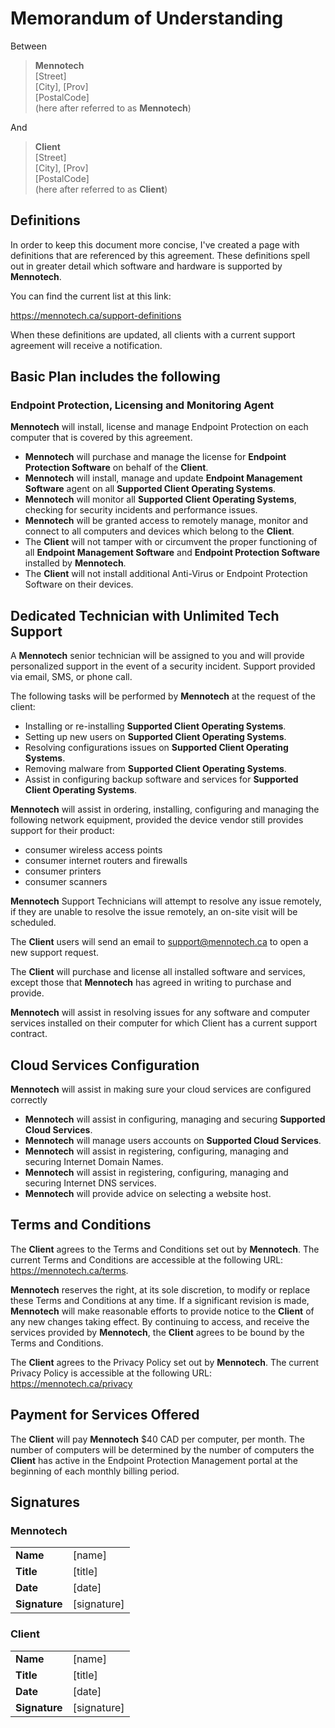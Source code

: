 # Memorandum of Understanding

Between

> **Mennotech**\
> [Street]\
> [City], [Prov]\
> [PostalCode]\
> (here after referred to as **Mennotech**)

And

> **Client**\
> [Street]\
> [City], [Prov]\
> [PostalCode]\
> (here after referred to as **Client**)

## Definitions

In order to keep this document more concise, I've created a page with definitions that are referenced by this agreement.
These definitions spell out in greater detail which software and hardware is supported by **Mennotech**.

You can find the current list at this link:

https://mennotech.ca/support-definitions

When these definitions are updated, all clients with a current support agreement will receive a notification.

## Basic Plan includes the following

### Endpoint Protection, Licensing and Monitoring Agent

**Mennotech** will install, license and manage Endpoint Protection on each computer that is covered by this agreement.

- **Mennotech** will purchase and manage the license for **Endpoint Protection Software** on behalf of the **Client**.
- **Mennotech** will install, manage and update **Endpoint Management Software** agent on all **Supported Client Operating Systems**.
- **Mennotech** will monitor all **Supported Client Operating Systems**, checking for security incidents and performance issues.
- **Mennotech** will be granted access to remotely manage, monitor and connect to all computers and devices which belong to the **Client**.
- The **Client** will not tamper with or circumvent the proper functioning of all **Endpoint Management Software** and **Endpoint Protection Software** installed by **Mennotech**.
- The **Client** will not install additional Anti-Virus or Endpoint Protection Software on their devices.

## Dedicated Technician with Unlimited Tech Support

A **Mennotech** senior technician will be assigned to you and will provide personalized support in the event of a security incident. Support provided via email, SMS, or phone call.

The following tasks will be performed by **Mennotech** at the request of the client:
- Installing or re-installing **Supported Client Operating Systems**.
- Setting up new users on **Supported Client Operating Systems**.
- Resolving configurations issues on **Supported Client Operating Systems**.
- Removing malware from **Supported Client Operating Systems**.
- Assist in configuring backup software and services for **Supported Client Operating Systems**.

**Mennotech** will assist in ordering, installing, configuring and managing the following network equipment, provided the device vendor still provides support for their product:
- consumer wireless access points
- consumer internet routers and firewalls
- consumer printers
- consumer scanners

**Mennotech** Support Technicians will attempt to resolve any issue remotely, if they are unable to resolve the issue remotely, an on-site visit will be scheduled.

The **Client** users will send an email to support@mennotech.ca to open a new support request.

The **Client** will purchase and license all installed software and services, except those that **Mennotech** has agreed in writing to purchase and provide.

**Mennotech** will assist in resolving issues for any software and computer services installed on their computer for which Client has a current support contract.

## Cloud Services Configuration

**Mennotech** will assist in making sure your cloud services are configured correctly

- **Mennotech** will assist in configuring, managing and securing **Supported Cloud Services**.
- **Mennotech** will manage users accounts on **Supported Cloud Services**.
- **Mennotech** will assist in registering, configuring, managing and securing Internet Domain Names.
- **Mennotech** will assist in registering, configuring, managing and securing Internet DNS services.
- **Mennotech** will provide advice on selecting a website host.

## Terms and Conditions

The **Client** agrees to the Terms and Conditions set out by **Mennotech**. The current Terms and Conditions are accessible at the following URL: https://mennotech.ca/terms. 

**Mennotech** reserves the right, at its sole discretion, to modify or replace these Terms and Conditions at any time. If a significant revision is made, **Mennotech** will make reasonable efforts to provide notice to the **Client** of any new changes taking effect.
By continuing to access, and receive the services provided by **Mennotech**, the **Client** agrees to be bound by the Terms and Conditions.

The **Client** agrees to the Privacy Policy set out by **Mennotech**. The current Privacy Policy is accessible at the following URL: https://mennotech.ca/privacy

## Payment for Services Offered

The **Client** will pay **Mennotech** $40 CAD per computer, per month. The number of computers will be determined by the number of computers the **Client** has active in the Endpoint Protection Management portal at the beginning of each monthly billing period.

## Signatures

### Mennotech

| | |
| --- | --- |
| **Name** | [name] |
| **Title** | [title] |
| **Date** | [date] |
| **Signature** | [signature] |

### Client

| | |
| --- | --- |
| **Name** | [name] |
| **Title** | [title] |
| **Date** | [date] |
| **Signature** | [signature] |


